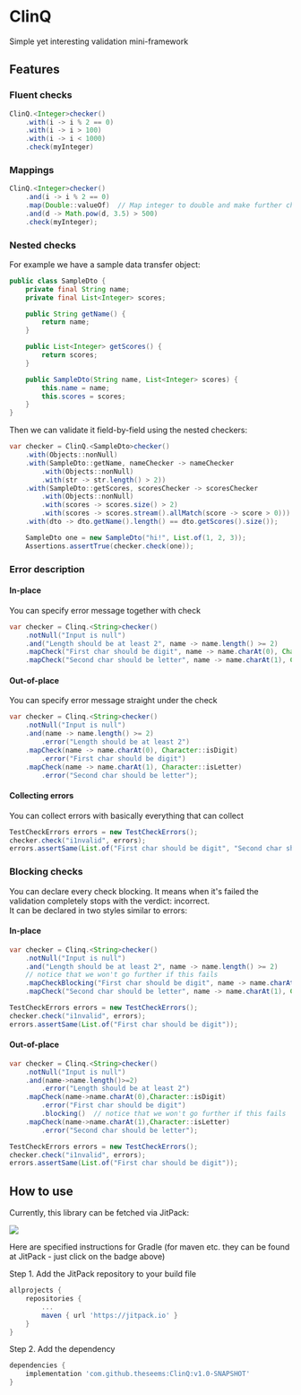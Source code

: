 # ClinQ

Simple yet interesting validation mini-framework

## Features

### Fluent checks

```java
ClinQ.<Integer>checker()
	.with(i -> i % 2 == 0)
	.with(i -> i > 100)
	.with(i -> i < 1000)
	.check(myInteger)
```

### Mappings

```java
ClinQ.<Integer>checker()
	.and(i -> i % 2 == 0)
	.map(Double::valueOf)  // Map integer to double and make further checks with it
	.and(d -> Math.pow(d, 3.5) > 500)
	.check(myInteger);
```

### Nested checks

For example we have a sample data transfer object:

```java
public class SampleDto {
	private final String name;
	private final List<Integer> scores;

	public String getName() {
		return name;
	}

	public List<Integer> getScores() {
		return scores;
	}

	public SampleDto(String name, List<Integer> scores) {
		this.name = name;
		this.scores = scores;
	}
}
```

Then we can validate it field-by-field using the nested checkers:

```java
var checker = ClinQ.<SampleDto>checker()
    .with(Objects::nonNull)
    .with(SampleDto::getName, nameChecker -> nameChecker
	    .with(Objects::nonNull)
	    .with(str -> str.length() > 2))
    .with(SampleDto::getScores, scoresChecker -> scoresChecker
	    .with(Objects::nonNull)
	    .with(scores -> scores.size() > 2)
	    .with(scores -> scores.stream().allMatch(score -> score > 0)))
    .with(dto -> dto.getName().length() == dto.getScores().size());

	SampleDto one = new SampleDto("hi!", List.of(1, 2, 3));
	Assertions.assertTrue(checker.check(one));
```

### Error description

#### In-place

You can specify error message together with check

```java
var checker = Clinq.<String>checker()
	.notNull("Input is null")
	.and("Length should be at least 2", name -> name.length() >= 2)
	.mapCheck("First char should be digit", name -> name.charAt(0), Character::isDigit)
	.mapCheck("Second char should be letter", name -> name.charAt(1), Character::isLetter);
```

#### Out-of-place

You can specify error message straight under the check

```java
var checker = Clinq.<String>checker()
	.notNull("Input is null")
	.and(name -> name.length() >= 2)
	    .error("Length should be at least 2")
	.mapCheck(name -> name.charAt(0), Character::isDigit)
	    .error("First char should be digit")
	.mapCheck(name -> name.charAt(1), Character::isLetter)
	    .error("Second char should be letter");
```

#### Collecting errors

You can collect errors with basically everything that can collect

```java
TestCheckErrors errors = new TestCheckErrors();
checker.check("i1nvalid", errors);
errors.assertSame(List.of("First char should be digit", "Second char should be letter"));
```

### Blocking checks

You can declare every check blocking. It means when it's failed the validation completely stops with the verdict:
incorrect.  
It can be declared in two styles similar to errors:

#### In-place

```java
var checker = Clinq.<String>checker()
	.notNull("Input is null")
	.and("Length should be at least 2", name -> name.length() >= 2)
	// notice that we won't go further if this fails
	.mapCheckBlocking("First char should be digit", name -> name.charAt(0), Character::isDigit)
	.mapCheck("Second char should be letter", name -> name.charAt(1), Character::isLetter);

TestCheckErrors errors = new TestCheckErrors();
checker.check("i1nvalid", errors);
errors.assertSame(List.of("First char should be digit"));
```

#### Out-of-place

```java
var checker = Clinq.<String>checker()
	.notNull("Input is null")
	.and(name->name.length()>=2)
	    .error("Length should be at least 2")
	.mapCheck(name->name.charAt(0),Character::isDigit)
	    .error("First char should be digit")
	    .blocking()  // notice that we won't go further if this fails
	.mapCheck(name->name.charAt(1),Character::isLetter)
	    .error("Second char should be letter");

TestCheckErrors errors = new TestCheckErrors();
checker.check("i1nvalid", errors);
errors.assertSame(List.of("First char should be digit"));
```

## How to use

Currently, this library can be fetched via JitPack:

[![](https://jitpack.io/v/theseems/ClinQ.svg)](https://jitpack.io/#theseems/ClinQ)

Here are specified instructions for Gradle (for maven etc. they can be found at JitPack - just click on the badge above)

Step 1. Add the JitPack repository to your build file

```groovy
allprojects {
    repositories {
        ...
        maven { url 'https://jitpack.io' }
    }
}
```

Step 2. Add the dependency

```groovy
dependencies {
    implementation 'com.github.theseems:ClinQ:v1.0-SNAPSHOT'
}
```